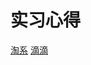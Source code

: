 # 实习心得

[淘系](https://juejin.cn/post/6857416445698818055)
[滴滴](https://juejin.cn/post/6903355225499762695)
